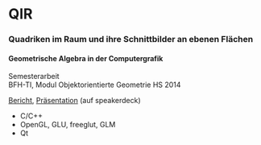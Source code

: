 # QIR
### Quadriken im Raum und ihre Schnittbilder an ebenen Flächen

#### Geometrische Algebra in der Computergrafik

Semesterarbeit<br>
BFH-TI, Modul Objektorientierte Geometrie HS 2014

<a target="_blank" href="https://speakerdeck.com/brugr9/quadriken-im-raum-und-ihre-schnittbilder-an-ebenen-flachen-bericht">Bericht</a>, <a target="_blank" href="https://speakerdeck.com/brugr9/quadriken-im-raum-und-ihre-schnittbilder-an-ebenen-flachen-prasentation">Präsentation</a> (auf speakerdeck)

- C/C++
- OpenGL, GLU, freeglut, GLM
- Qt
